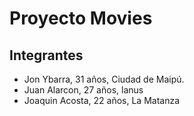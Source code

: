 # Proyecto Movies
## Integrantes

- Jon Ybarra, 31 años, Ciudad de Maipú.
- Juan Alarcon, 27 años, lanus
- Joaquin Acosta, 22 años, La Matanza
